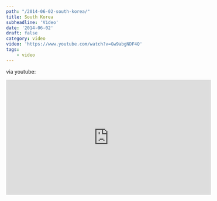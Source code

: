 ```yaml
---
path: "/2014-06-02-south-korea/"
title: South Korea
subheadline: 'Video'
date: '2014-06-02'
draft: false
category: video
video: 'https://www.youtube.com/watch?v=Gw9abgNDF4Q'
tags: 
    - video
---
```


via youtube:

<iframe width="560" height="315" src="https://www.youtube.com/embed/Gw9abgNDF4Q" frameborder="0" allowfullscreen></iframe>